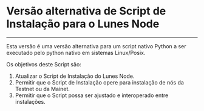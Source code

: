 # Versão alternativa de Script de Instalação para o Lunes Node
---
Esta versão é uma versão alternativa para um script nativo Python a ser executado pelo python nativo em sistemas Linux/Posix.

Os objetivos deste Script são:

1. Atualizar o Script de Instalação do Lunes Node.
2. Permitir que o Script de Instalação opere para instalação de nós da Testnet ou da Mainet.
3. Permitir que o Script possa ser ajustado e interoperado entre instalações.
